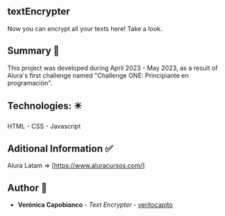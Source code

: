 ## textEncrypter
Now you can encrypt all your texts here! Take a look.


## Summary  :memo:
This project was developed during April 2023 - May 2023, as a result of Alura's first challenge named "Challenge ONE: Principiante en programación". 

## Technologies: :eight_pointed_black_star:

HTML - CSS - Javascript


## Aditional Information  :white_check_mark:

Alura Latam => [https://www.aluracursos.com/]


## Author :woman:

* **Verónica Capobianco** - *Text Encrypter* - [veritocapito](https://github.com/veritocapito)


